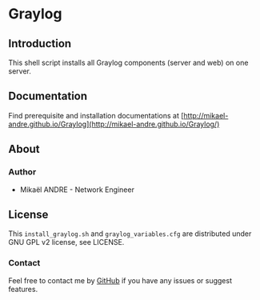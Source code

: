 # Graylog #

## Introduction ##
This shell script installs all Graylog components (server and web) on one server.

## Documentation ##
Find prerequisite and installation documentations at [http://mikael-andre.github.io/Graylog](http://mikael-andre.github.io/Graylog/)

## About ##

### Author ###
* Mikaël ANDRE - Network Engineer

## License ##
This `install_graylog.sh` and `graylog_variables.cfg` are distributed under GNU GPL v2 license, see LICENSE.

### Contact ###
Feel free to contact me by [GitHub](https://github.com/mikael-andre/Graylog/issues) if you have any issues or suggest features.
